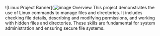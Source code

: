 ![Linux Project Banner](![image](https://github.com/user-attachments/assets/0c4630ff-0bd9-4a1a-b251-e1c005f7d73c)
Overview
This project demonstrates the use of Linux commands to manage files and directories. It includes checking file details, describing and modifying permissions, and working with hidden files and directories. These skills are fundamental for system administration and ensuring secure file systems.
